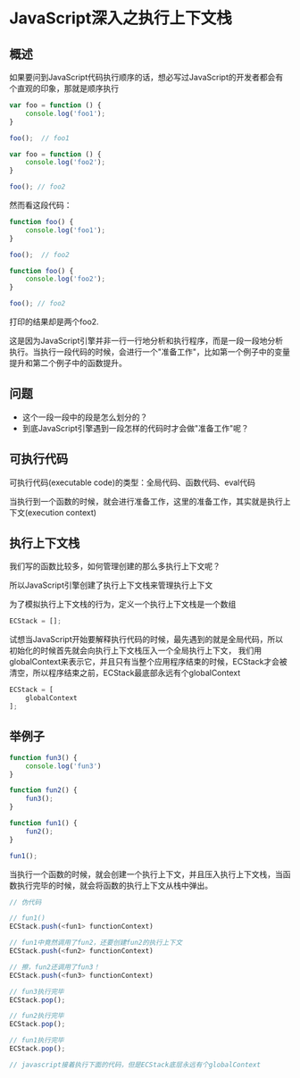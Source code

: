 # JavaScript深入之执行上下文栈
## 概述
如果要问到JavaScript代码执行顺序的话，想必写过JavaScript的开发者都会有个直观的印象，那就是顺序执行

```js
var foo = function () {
    console.log('foo1');
}

foo();  // foo1

var foo = function () {
    console.log('foo2');
}

foo(); // foo2
```

然而看这段代码：

```js
function foo() {
    console.log('foo1');
}

foo();  // foo2

function foo() {
    console.log('foo2');
}

foo(); // foo2
```

打印的结果却是两个foo2.

这是因为JavaScript引擎并非一行一行地分析和执行程序，而是一段一段地分析执行。当执行一段代码的时候，会进行一个"准备工作"，比如第一个例子中的变量提升和第二个例子中的函数提升。

## 问题
* 这个一段一段中的段是怎么划分的？
* 到底JavaScript引擎遇到一段怎样的代码时才会做"准备工作"呢？

## 可执行代码
可执行代码(executable code)的类型：全局代码、函数代码、eval代码

当执行到一个函数的时候，就会进行准备工作，这里的准备工作，其实就是执行上下文(execution context)

## 执行上下文栈
我们写的函数比较多，如何管理创建的那么多执行上下文呢？

所以JavaScript引擎创建了执行上下文栈来管理执行上下文

为了模拟执行上下文栈的行为，定义一个执行上下文栈是一个数组

```js
ECStack = [];
```

试想当JavaScript开始要解释执行代码的时候，最先遇到的就是全局代码，所以初始化的时候首先就会向执行上下文栈压入一个全局执行上下文，
我们用globalContext来表示它，并且只有当整个应用程序结束的时候，ECStack才会被清空，所以程序结束之前，ECStack最底部永远有个globalContext

```js
ECStack = [
    globalContext
];
```

## 举例子

```js
function fun3() {
    console.log('fun3')
}

function fun2() {
    fun3();
}

function fun1() {
    fun2();
}

fun1();
```

当执行一个函数的时候，就会创建一个执行上下文，并且压入执行上下文栈，当函数执行完毕的时候，就会将函数的执行上下文从栈中弹出。

```js
// 伪代码

// fun1()
ECStack.push(<fun1> functionContext)

// fun1中竟然调用了fun2，还要创建fun2的执行上下文
ECStack.push(<fun2> functionContext)

// 擦，fun2还调用了fun3！
ECStack.push(<fun3> functionContext)

// fun3执行完毕
ECStack.pop();

// fun2执行完毕
ECStack.pop();

// fun1执行完毕
ECStack.pop();

// javascript接着执行下面的代码，但是ECStack底层永远有个globalContext
```


